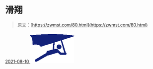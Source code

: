 <!--yml
category: 未分类
date: 0001-01-01 00:00:00
--->

# 滑翔

> 原文：[https://zwmst.com/80.html](https://zwmst.com/80.html)

   [ <time datetime="2021-08-10T16:48:07+08:00"> 2021-08-10 </time> ](https://zwmst.com/%e6%bb%91%e7%bf%94)  [![](img/9401f823882bd8e66d2506549973721a.png)](https://zwmst.com/wp-content/uploads/2021/08/1628585287-b8a9b7f6b7ac181.png)
